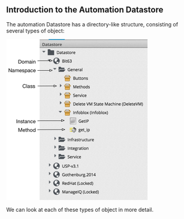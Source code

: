 ## Introduction to the Automation Datastore

The automation Datastore has a directory-like structure, consisting of several types of object:

![Datastore](images/datastore.png)

We can look at each of these types of object in more detail.
